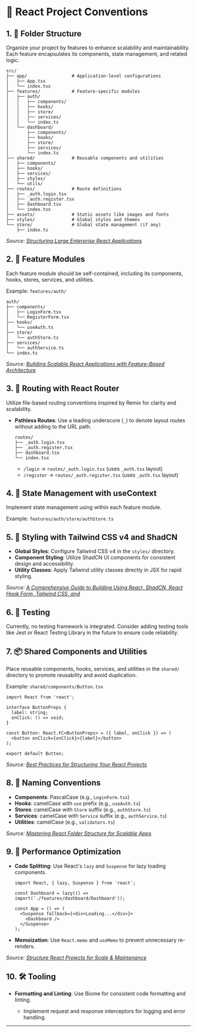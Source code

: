 # 📁 React Project Conventions

## 1. 📂 Folder Structure

Organize your project by features to enhance scalability and maintainability. Each feature encapsulates its components, state management, and related logic.

```
src/
├── app/                 # Application-level configurations
│   ├── App.tsx
│   └── index.tsx
├── features/            # Feature-specific modules
│   ├── auth/
│   │   ├── components/
│   │   ├── hooks/
│   │   ├── store/
│   │   ├── services/
│   │   └── index.ts
│   └── dashboard/
│       ├── components/
│       ├── hooks/
│       ├── store/
│       ├── services/
│       └── index.ts
├── shared/              # Reusable components and utilities
│   ├── components/
│   ├── hooks/
│   ├── services/
│   ├── styles/
│   └── utils/
├── routes/              # Route definitions
│   ├── _auth.login.tsx
│   ├── _auth.register.tsx
│   ├── dashboard.tsx
│   └── index.tsx
├── assets/              # Static assets like images and fonts
├── styles/              # Global styles and themes
└── store/               # Global state management (if any)
    ├── index.ts
```

*Source: [Structuring Large Enterprise React Applications](https://medium.com/@viktor.tomilin/structuring-large-enterprise-react-applications-best-practices-c9a2e4e2c5b8)*

## 2. 🧩 Feature Modules

Each feature module should be self-contained, including its components, hooks,  stores, services, and utilities.

Example: `features/auth/`

```
auth/
├── components/
│   ├── LoginForm.tsx
│   └── RegisterForm.tsx
├── hooks/
│   └── useAuth.ts
├── store/
│   └── authStore.ts
├── services/
│   └── authService.ts
└── index.ts
```

*Source: [Building Scalable React Applications with Feature-Based Architecture](https://medium.com/@harutyunabgaryann/building-scalable-react-applications-with-feature-based-architecture-41219d5549df)*

## 3. 🔗 Routing with React Router

Utilize file-based routing conventions inspired by Remix for clarity and scalability.

* **Pathless Routes**: Use a leading underscore (`_`) to denote layout routes without adding to the URL path.

  ```
  routes/
  ├── _auth.login.tsx
  ├── _auth.register.tsx
  ├── dashboard.tsx
  └── index.tsx
  ```

  * `/login` → `routes/_auth.login.tsx` (uses `_auth.tsx` layout)
  * `/register` → `routes/_auth.register.tsx` (uses `_auth.tsx` layout)


## 4. 🧠 State Management with useContext

Implement state management using  within each feature module.

Example: `features/auth/store/authStore.ts`


## 5. 🎨 Styling with Tailwind CSS v4 and ShadCN

* **Global Styles**: Configure Tailwind CSS v4 in the `styles/` directory.
* **Component Styling**: Utilize ShadCN UI components for consistent design and accessibility.
* **Utility Classes**: Apply Tailwind utility classes directly in JSX for rapid styling.

*Source: [A Comprehensive Guide to Building Using React, ShadCN, React Hook Form, Tailwind CSS, and](https://medium.com/@hamzamurtaza/a-comprehensive-guide-to-building-using-react-shadcn-react-hook-form-tailwind-css-and-zustand-62e422f537f8)*

## 6. 🧪 Testing

Currently, no testing framework is integrated. Consider adding testing tools like Jest or React Testing Library in the future to ensure code reliability.

## 7. 📦 Shared Components and Utilities

Place reusable components, hooks, services, and utilities in the `shared/` directory to promote reusability and avoid duplication.

Example: `shared/components/Button.tsx`

```tsx
import React from 'react';

interface ButtonProps {
  label: string;
  onClick: () => void;
}

const Button: React.FC<ButtonProps> = ({ label, onClick }) => (
  <button onClick={onClick}>{label}</button>
);

export default Button;
```

*Source: [Best Practices for Structuring Your React Projects](https://bestpractices.net/best-practices-for-structuring-your-react-projects/)*

## 8. 🧹 Naming Conventions

* **Components**: PascalCase (e.g., `LoginForm.tsx`)
* **Hooks**: camelCase with `use` prefix (e.g., `useAuth.ts`)
* **Stores**: camelCase with `Store` suffix (e.g., `authStore.ts`)
* **Services**: camelCase with `Service` suffix (e.g., `authService.ts`)
* **Utilities**: camelCase (e.g., `validators.ts`)

*Source: [Mastering React Folder Structure for Scalable Apps](https://infinitejs.com/posts/mastering-react-folder-structure/)*

## 9. 🚀 Performance Optimization

* **Code Splitting**: Use React's `lazy` and `Suspense` for lazy loading components.

  ```tsx
  import React, { lazy, Suspense } from 'react';

  const Dashboard = lazy(() => import('./features/dashboard/Dashboard'));

  const App = () => (
    <Suspense fallback={<div>Loading...</div>}>
      <Dashboard />
    </Suspense>
  );
  ```

* **Memoization**: Use `React.memo` and `useMemo` to prevent unnecessary re-renders.

*Source: [Structure React Projects for Scale & Maintenance](https://tillitsdone.com/blogs/react-project-structure-guide/)*

## 10. 🛠 Tooling

* **Formatting and Linting**: Use Biome for consistent code formatting and linting.

  * Implement request and response interceptors for logging and error handling.

---

